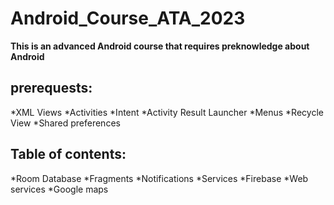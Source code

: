 # Android_Course_ATA_2023
**This is an advanced Android course that requires preknowledge about Android**

## prerequests:
*XML Views
*Activities
*Intent
*Activity Result Launcher
*Menus
*Recycle View
*Shared preferences

## Table of contents:
*Room Database
*Fragments
*Notifications
*Services
*Firebase
*Web services
*Google maps
